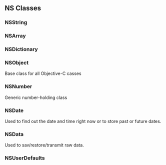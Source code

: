 ## NS Classes

### NSString

### NSArray

### NSDictionary

### NSObject
Base class for all Objective-C casses

### NSNumber
Generic number-holding class

### NSDate
Used to find out the date and time right now or to store past or future dates.

### NSData
Used to sav/restore/transmit raw data.

### NSUserDefaults
